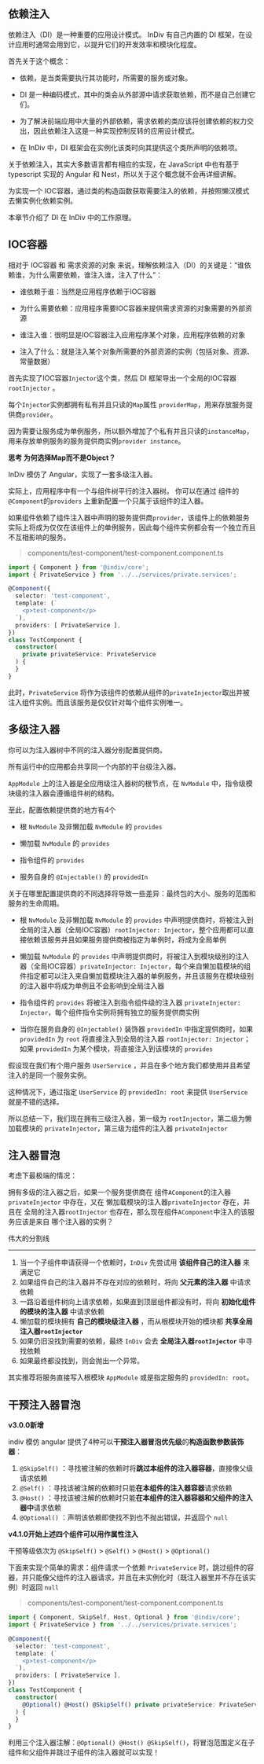 ## 依赖注入

依赖注入（DI）是一种重要的应用设计模式。 InDiv 有自己内置的 DI 框架，在设计应用时通常会用到它，以提升它们的开发效率和模块化程度。

首先关于这个概念：

  - 依赖，是当类需要执行其功能时，所需要的服务或对象。

  - DI 是一种编码模式，其中的类会从外部源中请求获取依赖，而不是自己创建它们。

  - 为了解决前端应用中大量的外部依赖，需求依赖的类应该将创建依赖的权力交出，因此依赖注入这是一种实现控制反转的应用设计模式。

  - 在 InDiv 中，DI 框架会在实例化该类时向其提供这个类所声明的依赖项。

关于依赖注入，其实大多数语言都有相应的实现，在 JavaScript 中也有基于 typescript 实现的 Angular 和 Nest，所以关于这个概念就不会再详细讲解。

为实现一个 IOC容器，通过类的构造函数获取需要注入的依赖，并按照懒汉模式去懒实例化依赖实例。

本章节介绍了 DI 在 InDiv 中的工作原理。


## IOC容器

相对于 IOC容器 和 需求资源的对象 来说，理解依赖注入（DI）的关键是：“谁依赖谁，为什么需要依赖，谁注入谁，注入了什么”：

  - 谁依赖于谁：当然是应用程序依赖于IOC容器

  - 为什么需要依赖：应用程序需要IOC容器来提供需求资源的对象需要的外部资源

  - 谁注入谁：很明显是IOC容器注入应用程序某个对象，应用程序依赖的对象

  - 注入了什么：就是注入某个对象所需要的外部资源的实例（包括对象、资源、常量数据）


首先实现了IOC容器`Injector`这个类，然后 DI 框架导出一个全局的IOC容器 `rootInjector` 。

每个`Injector`实例都拥有私有并且只读的`Map`属性 `providerMap`，用来存放服务提供商`provider`。

因为需要让服务成为单例服务，所以额外增加了个私有并且只读的`instanceMap`，用来存放单例服务的服务提供商实例`provider instance`。

**思考 为何选择Map而不是Object？**

InDiv 模仿了 Angular，实现了一套多级注入器。

实际上，应用程序中有一个与组件树平行的注入器树。 你可以在通过 组件的`@Component`的`providers` 上重新配置一个只属于该组件的注入器。

如果组件依赖了组件注入器中声明的服务提供商`provider`，该组件上的依赖服务实际上将成为仅仅在该组件上的单例服务，因此每个组件实例都会有一个独立而且不互相影响的服务。

> components/test-component/test-component.component.ts

```typescript
import { Component } from '@indiv/core';
import { PrivateService } from '../../services/private.services';

@Component({
  selector: 'test-component',
  template: (`
    <p>test-component</p>
  `),
  providers: [ PrivateService ],
})
class TestComponent {
  constructor(
    private privateService: PrivateService
  ) {
  }
}
```

此时，`PrivateService` 将作为该组件的依赖从组件的`privateInjector`取出并被注入组件实例。而且该服务是仅仅针对每个组件实例唯一。


## 多级注入器

你可以为注入器树中不同的注入器分别配置提供商。

所有运行中的应用都会共享同一个内部的平台级注入器。

`AppModule` 上的注入器是全应用级注入器树的根节点，在 `NvModule` 中，指令级模块级的注入器会遵循组件树的结构。

至此，配置依赖提供商的地方有4个

  - 根 `NvModule` 及非懒加载 `NvModule` 的 `provides`

  - 懒加载 `NvModule` 的 `provides`

  - 指令组件的 `provides`

  - 服务自身的 `@Injectable()` 的 `providedIn`

关于在哪里配置提供商的不同选择将导致一些差异：最终包的大小、服务的范围和服务的生命周期。

  - 根 `NvModule` 及非懒加载 `NvModule` 的 `provides` 中声明提供商时，将被注入到全局的注入器（全局IOC容器）`rootInjector: Injector`，整个应用都可以直接依赖该服务并且如果服务提供商被指定为单例时，将成为全局单例

  - 懒加载 `NvModule` 的 `provides` 中声明提供商时，将被注入到模块级别的注入器（全局IOC容器）`privateInjector: Injector`，每个来自懒加载模块的组件指定都可以注入来自懒加载模块注入器的单例服务，并且该服务在模块级别的注入器中将成为单例且不会影响到全局注入器

  - 指令组件的 `provides` 将被注入到指令组件级的注入器 `privateInjector: Injector`，每个组件指令实例将拥有独立的服务提供商实例

  - 当你在服务自身的 `@Injectable()` 装饰器 `providedIn` 中指定提供商时，如果 `providedIn` 为 `root` 将直接注入到全局的注入器 `rootInjector: Injector`；如果 `providedIn` 为某个模块，将直接注入到该模块的 `provides`

假设现在我们有个用户服务 `UserService` ，并且在多个地方我们都使用并且希望注入的是同一个服务实例。

这种情况下，通过指定 `UserService` 的 `providedIn: root` 来提供 `UserService` 就是不错的选择。

所以总结一下，我们现在拥有三级注入器，第一级为 `rootInjector`，第二级为懒加载模块的 `privateInjector`，第三级为组件的注入器 `privateInjector`


## 注入器冒泡

考虑下最极端的情况：

拥有多级的注入器之后，如果一个服务提供商在 组件`AComponent`的注入器`privateInjector` 中存在，又在 懒加载模块的注入器`privateInjector` 存在，并且在 全局的注入器`rootInjector` 也存在，那么现在组件`AComponent`中注入的该服务应该是来自 哪个注入器的实例？

伟大的分割线
***

1. 当一个子组件申请获得一个依赖时，`InDiv` 先尝试用 **该组件自己的注入器** 来满足它
2. 如果组件自己的注入器并不存在对应的依赖时，将向 **父元素的注入器** 中请求依赖
3. 一路沿着组件树向上请求依赖，如果直到顶层组件都没有时，将向 **初始化组件的模块的注入器** 中请求依赖
4. 懒加载的模块拥有 **自己的模块级注入器** ，而从根模块开始的模块都 **共享全局注入器`rootInjector`**
5. 如果仍旧没找到需要的依赖，最终 `InDiv` 会去 **全局注入器`rootInjector`** 中寻找依赖
6. 如果最终都没找到，则会抛出一个异常。

其实推荐将服务直接写入根模块 `AppModule` 或是指定服务的 `providedIn: root`。



## 干预注入器冒泡

**v3.0.0新增**

indiv 模仿 angular 提供了4种可以**干预注入器冒泡优先级**的**构造函数参数装饰器**：

1. `@SkipSelf()` ：寻找被注解的依赖时将**跳过本组件的注入器容器**，直接像父级请求依赖
2. `@Self()` ：寻找该被注解的依赖时只能**在本组件的注入器容器**请求依赖
3. `@Host()` ：寻找该被注解的依赖时只能**在本组件的注入器容器和父组件的注入器中**请求依赖
4. `@Optional()` ：声明该依赖即使找不到也不抛出错误，并返回个 `null`

**v4.1.0开始上述四个组件可以用作属性注入**

干预等级依次为 `@SkipSelf()` > `@Self()` > `@Host()` > `@Optional()`

下面来实现个简单的需求：组件请求一个依赖 `PrivateService` 时，跳过组件的容器，并只能像父组件的注入器请求，并且在未实例化时（既注入器里并不存在该实例）时返回 `null`

> components/test-component/test-component.component.ts

```typescript
import { Component, SkipSelf, Host, Optional } from '@indiv/core';
import { PrivateService } from '../../services/private.services';

@Component({
  selector: 'test-component',
  template: (`
    <p>test-component</p>
  `),
  providers: [ PrivateService ],
})
class TestComponent {
  constructor(
    @Optional() @Host() @SkipSelf() private privateService: PrivateService
  ) {
  }
}
```

利用三个注入器注解：`@Optional() @Host() @SkipSelf()`，将冒泡范围定义在子组件和父组件并跳过子组件的注入器就可以实现！

